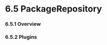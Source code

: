 # 6.5 PackageRepository

### 6.5.1 Overview

<overview here>

### <a name="plugins">6.5.2 Plugins

<plugins here>

